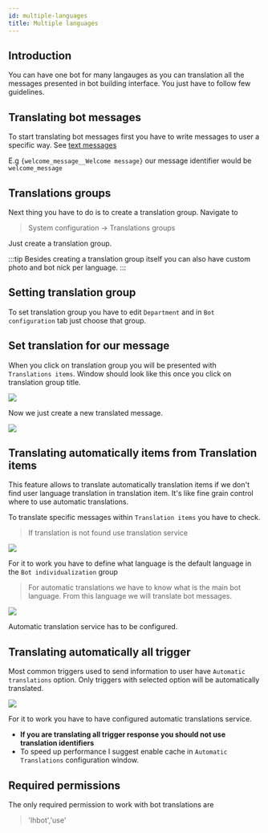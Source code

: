 ```yaml
---
id: multiple-languages
title: Multiple languages
---
```


## Introduction

You can have one bot for many langauges as you can translation all the messages presented in bot building interface. You just have to follow few guidelines.

## Translating bot messages

To start translating bot messages first you have to write messages to user a specific way. See [text messages](text.md#text-message)

E.g `{welcome_message__Welcome message}` our message identifier would be  `welcome_message`

## Translations groups

Next thing you have to do is to create a translation group. Navigate to
> System configuration -> Translations groups

Just create a translation group.

:::tip
Besides creating a translation group itself you can also have custom photo and bot nick per language.
:::

## Setting translation group

To set translation group you have to edit `Department` and in `Bot configuration` tab just choose that group.

## Set translation for our message

When you click on translation group you will be presented with `Translations items`. Window should look like this once you click on translation group title.

![](/img/bot/translations-groups.png)

Now we just create a new translated message.

![](/img/bot/translation-item.png)

## Translating automatically items from Translation items

This feature allows to translate automatically translation items if we don't find user language translation in translation item. It's like fine grain control where to use automatic translations.

To translate specific messages within `Translation items` you have to check.

> If translation is not found use translation service

![](/img/bot/translation-auto.png)

For it to work you have to define what language is the default language in the `Bot individualization` group

> For automatic translations we have to know what is the main bot language. From this language we will translate bot messages.

![](/img/bot/bot-translation-group.png)

Automatic translation service has to be configured.

## Translating automatically all trigger

Most common triggers used to send information to user have `Automatic translations` option. Only triggers with selected option will be automatically translated.

![](/img/bot/translate-trigger.png)

For it to work you have to have configured automatic translations service.

* **If you are translating all trigger response you should not use translation identifiers**
* To speed up performance I suggest enable cache in `Automatic Translations` configuration window.

## Required permissions

The only required permission to work with bot translations are 

> 'lhbot','use'

